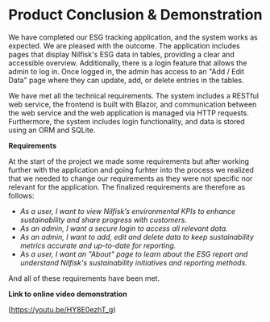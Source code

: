 # Product Conclusion & Demonstration


We have completed our ESG tracking application, and the system works as expected. We are pleased with the outcome. 
The application includes pages that display Nilfisk's ESG data in tables, providing a clear and accessible overview. 
Additionally, there is a login feature that allows the admin to log in. Once logged in, the admin has access to an "Add / Edit Data" page where they can update, add, or delete entries in the tables.

We have met all the technical requirements. 
The system includes a RESTful web service, the frontend is built with Blazor, and communication between the web service and the web application is managed via HTTP requests. 
Furthermore, the system includes login functionality, and data is stored using an ORM and SQLite.

**Requirements** 

At the start of the project we made some requirements but after working further with the application and going furhter into the process 
we realized that we needed to change our requirements as they were not specific nor relevant for the application. The finalized requirements are therefore as follows: 

<em>

- As a user, I want to view Nilfisk’s environmental KPIs to enhance sustainability and share progress with customers.
- As an admin, I want a secure login to access all relevant data.
- As an admin, I want to add, edit and delete data to keep sustainability metrics accurate and up-to-date for reporting.
- As a user, I want an "About" page to learn about the ESG report and understand Nilfisk's sustainability initiatives and reporting methods.

</em>

And all of these requirements have been met. 

**Link to online video demonstration** 

[https://youtu.be/HY8E0ezhT_g)

